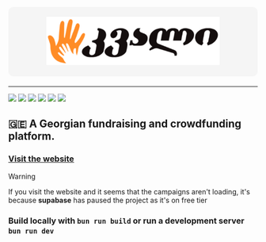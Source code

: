 <div align="center" style="background-color: #f5f5f5; padding: 20px; border-radius: 10px; margin: 20px 0;">
    <img src="./public/logos/full_logo.svg" alt="Kvali Logo" width="350"/>
</div>

---

<p align="left">
  <a href="https://www.typescriptlang.org/"><img src="https://img.shields.io/badge/typescript-%23007acc.svg?style=for-the-badge&logo=typescript&logoColor=%23ffffff"/></a>
  <a href="https://reactjs.org/"><img src="https://img.shields.io/badge/react-%2320232a.svg?style=for-the-badge&logo=react&logoColor=%2361DAFB"/></a>
  <a href="https://supabase.com/"><img src="https://img.shields.io/badge/Supabase-3ECF8E?style=for-the-badge&logo=supabase&logoColor=white"/></a>
  <a href="https://vitejs.dev/"><img src="https://img.shields.io/badge/vite-%239269fe.svg?style=for-the-badge&logo=vite&logoColor=yellow&border"/></a>
  <a href="https://styled-components.com/"><img src="https://img.shields.io/badge/styled--components-742b66.svg?style=for-the-badge&logo=styled-components&logoColor=#e682d5"/></a>
  <a href="https://bunjs.dev/"><img src="https://img.shields.io/badge/Bun.js-febbd0.svg?style=for-the-badge&logo=bun&logoColor=f9f1e1"/></a>
</p>

## 🇬🇪 A Georgian fundraising and crowdfunding platform.
### [Visit the website](https://kvali.pages.dev/)

> [!WARNING]
> If you visit the website and it seems that the campaigns aren't loading, it's because **supabase** has paused the project as it's on free tier

### Build locally with `bun run build` or run a development server `bun run dev`
